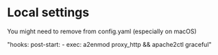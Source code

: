 # Local settings
You might need to remove from config.yaml (especially on macOS)

"hooks:
  post-start:
    - exec: a2enmod proxy_http && apache2ctl graceful"

